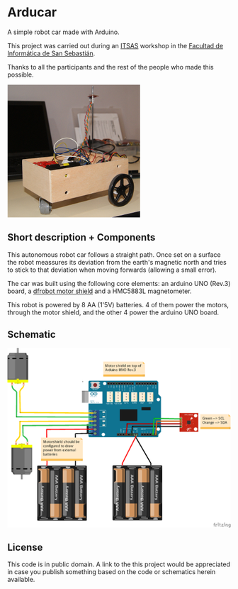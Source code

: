 Arducar
=======
A simple robot car made with Arduino. 

This project was carried out during an [ITSAS](http://ehu.es/itsas) workshop in the [Facultad de Informática de San Sebastián](http://www.ehu.es/informatika-fakultatea).  

Thanks to all the participants and the rest of the people who made this possible.  

![Arducar photo](arducar01_red.png)

Short description + Components
------------------------------
This autonomous robot car follows a straight path. Once set on a surface the robot meassures its deviation from the earth's magnetic north and tries to stick to that deviation when moving forwards (allowing a small error).

The car was built using the following core elements: an arduino UNO (Rev.3) board, a [dfrobot motor shield](http://www.dfrobot.com/index.php?route=product/product&product_id=69) and a HMC5883L magnetometer.

This robot is powered by 8 AA (1'5V) batteries. 4 of them power the motors, through the motor shield, and the other 4 power the arduino UNO board.

Schematic
---------
![Schematic](arducar_schematic.png)

License
-------
This code is in public domain. 
A link to the this project would be appreciated in case you publish something based on the code or schematics herein available.
